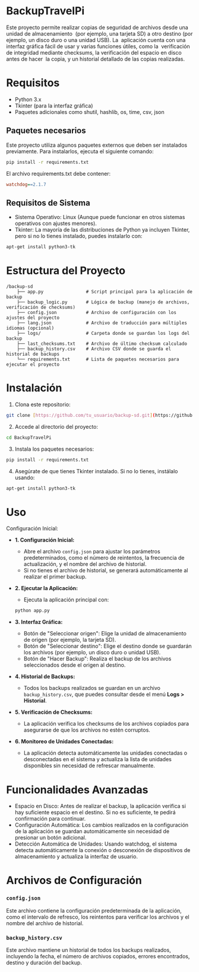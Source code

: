 # BackupTravelPi
Este proyecto permite realizar copias de seguridad de archivos desde una unidad de almacenamiento  (por ejemplo, una tarjeta SD) a otro destino (por ejemplo, un disco duro o una unidad USB). La  aplicación cuenta con una interfaz gráfica fácil de usar y varias funciones útiles, como la  verificación de integridad mediante checksums, la verificación del espacio en disco antes de hacer  la copia, y un historial detallado de las copias realizadas.



# Requisitos
- Python 3.x
- Tkinter (para la interfaz gráfica)
- Paquetes adicionales como shutil, hashlib, os, time, csv, json


## Paquetes necesarios
Este proyecto utiliza algunos paquetes externos que deben ser instalados previamente. Para instalarlos, ejecuta el siguiente comando:
```bash
pip install -r requirements.txt
```

El archivo requirements.txt debe contener:
```ini
watchdog==2.1.7
```


## Requisitos de Sistema
- Sistema Operativo: Linux (Aunque puede funcionar en otros sistemas operativos con ajustes menores).
- Tkinter: La mayoría de las distribuciones de Python ya incluyen Tkinter, pero si no lo tienes instalado, puedes instalarlo con:
```bash
apt-get install python3-tk
```



# Estructura del Proyecto
```folder
/backup-sd
    ├── app.py                # Script principal para la aplicación de backup
    ├── backup_logic.py       # Lógica de backup (manejo de archivos, verificación de checksums)
    ├── config.json           # Archivo de configuración con los ajustes del proyecto
    ├── lang.json             # Archivo de traducción para múltiples idiomas (opcional)
    ├── logs/                 # Carpeta donde se guardan los logs del backup
    ├── last_checksums.txt    # Archivo de último checksum calculado
    ├── backup_history.csv    # Archivo CSV donde se guarda el historial de backups
    └── requirements.txt      # Lista de paquetes necesarios para ejecutar el proyecto
```

# Instalación
1. Clona este repositorio:
```bash
git clone [https://github.com/tu_usuario/backup-sd.git](https://github.com/loft17/BackupTravelPi.git)
```

2. Accede al directorio del proyecto:
```bash
cd BackupTravelPi
```

3. Instala los paquetes necesarios:
```bash
pip install -r requirements.txt
```

4. Asegúrate de que tienes Tkinter instalado. Si no lo tienes, instálalo usando:
```bash
apt-get install python3-tk
```


# Uso
Configuración Inicial:

- **1. Configuración Inicial:**
    - Abre el archivo `config.json` para ajustar los parámetros predeterminados, como el número de reintentos, la frecuencia de actualización, y el nombre del archivo de historial.
    - Si no tienes el archivo de historial, se generará automáticamente al realizar el primer backup.

- **2. Ejecutar la Aplicación:**
    - Ejecuta la aplicación principal con:
    ```bash
    python app.py
    ```

- **3. Interfaz Gráfica:**
    - Botón de "Seleccionar origen": Elige la unidad de almacenamiento de origen (por ejemplo, la tarjeta SD).
    - Botón de "Seleccionar destino": Elige el destino donde se guardarán los archivos (por ejemplo, un disco duro o unidad USB).
    - Botón de "Hacer Backup": Realiza el backup de los archivos seleccionados desde el origen al destino.

- **4. Historial de Backups:**
    - Todos los backups realizados se guardan en un archivo `backup_history.csv`, que puedes consultar desde el menú **Logs > Historial**.
        
- **5. Verificación de Checksums:**
    - La aplicación verifica los checksums de los archivos copiados para asegurarse de que los archivos no estén corruptos.
        
- **6. Monitoreo de Unidades Conectadas:**
    - La aplicación detecta automáticamente las unidades conectadas o desconectadas en el sistema y actualiza la lista de unidades disponibles sin necesidad de refrescar manualmente.



# Funcionalidades Avanzadas
- Espacio en Disco: Antes de realizar el backup, la aplicación verifica si hay suficiente espacio en el destino. Si no es suficiente, te pedirá confirmación para continuar.
- Configuración Automática: Los cambios realizados en la configuración de la aplicación se guardan automáticamente sin necesidad de presionar un botón adicional.
- Detección Automática de Unidades: Usando watchdog, el sistema detecta automáticamente la conexión o desconexión de dispositivos de almacenamiento y actualiza la interfaz de usuario.


# Archivos de Configuración
### `config.json`
Este archivo contiene la configuración predeterminada de la aplicación, como el intervalo de refresco, los reintentos para verificar los archivos y el nombre del archivo de historial.

### `backup_history.csv`
Este archivo mantiene un historial de todos los backups realizados, incluyendo la fecha, el número de archivos copiados, errores encontrados, destino y duración del backup.
